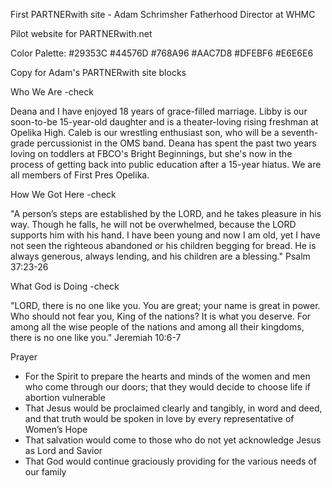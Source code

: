 First PARTNERwith site - Adam Schrimsher
Fatherhood Director at WHMC

Pilot website for PARTNERwith.net

Color Palette:
#29353C
#44576D
#768A96
#AAC7D8
#DFEBF6
#E6E6E6

Copy for Adam's PARTNERwith site blocks

Who We Are -check

Deana and I have enjoyed 18 years of grace-filled marriage. Libby is our soon-to-be 15-year-old daughter and is a theater-loving rising freshman at Opelika High. Caleb is our wrestling enthusiast son, who will be a seventh-grade percussionist in the OMS band. Deana has spent the past two years loving on toddlers at FBCO's Bright Beginnings, but she's now in the process of getting back into public education after a 15-year hiatus. We are all members of First Pres Opelika.

How We Got Here -check

"A person’s steps are established by the LORD, and he takes pleasure in his way. Though he falls, he will not be overwhelmed, because the LORD supports him with his hand. I have been young and now I am old, yet I have not seen the righteous abandoned or his children begging for bread. He is always generous, always lending, and his children are a blessing." Psalm 37:23-26

What God is Doing -check

"LORD, there is no one like you. You are great; your name is great in power. Who should not fear you, King of the nations? It is what you deserve. For among all the wise people of the nations and among all their kingdoms, there is no one like you." Jeremiah 10:6-7

Prayer

- For the Spirit to prepare the hearts and minds of the women and men who come through our doors; that they would decide to choose life if abortion vulnerable
- That Jesus would be proclaimed clearly and tangibly, in word and deed, and that truth would be spoken in love by every representative of Women’s Hope
- That salvation would come to those who do not yet acknowledge Jesus as Lord and Savior
- That God would continue graciously providing for the various needs of our family
